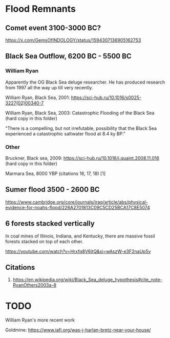 # Flood Remnants

## Comet event 3100-3000 BC?

https://x.com/GemsOfINDOLOGY/status/1594307136905162753

## Black Sea Outflow, 6200 BC - 5500 BC

### William Ryan

Apparently the OG Black Sea deluge researcher. He has produced research from 1997 all the way up till very recently.

William Ryan, Black Sea, 2001: https://sci-hub.ru/10.1016/s0025-3227(02)00340-7

William Ryan, Black Sea, 2003: Catastrophic Flooding of the Black Sea (hard copy in this folder)

"There is a compelling, but not irrefutable, possibility that the Black Sea experienced a catastrophic saltwater flood at 8.4 ky BP."

### Other

Bruckner, Black sea, 2009: https://sci-hub.ru/10.1016/j.quaint.2008.11.016 (hard copy in this folder)

Marmara Sea, 8000 YBP (citations 16, 17, 18) [1]

## Sumer flood 3500 - 2600 BC

https://www.cambridge.org/core/journals/iraq/article/abs/physical-evidence-for-noahs-flood/226A2701813C09C5CD25BCA17C8E5074

## 6 forests stacked vertically

In coal mines of Illinois, Indiana, and Kentucky, there are massive fossil forests stacked on top of each other.

https://youtube.com/watch?v=Hrxfq8V6itQ&si=wAszW-e3F2naUp5y

## Citations

1. https://en.wikipedia.org/wiki/Black_Sea_deluge_hypothesis#cite_note-RyanOthers2003a-8

# TODO

William Ryan's more recent work

Goldmine: https://www.iafi.org/was-j-harlan-bretz-near-your-house/